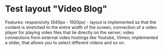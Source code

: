 # Test layout "Video Blog"
Features: responsivity (640px - 1920px) - layout is implemented so that the content is stretched to the entire width of the screen; connection of a video player for playing video files that lie directly on the server; video connections from external video hostings like Youtube, Vimeo; implemented a slider, that allows you to select different videos and so on.
